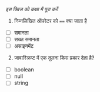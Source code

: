 _इस क्विज को कक्षा में पूरा करें_

1. निम्नलिखित ऑपरेटर को `==` क्या जाता है

- [ ] समानता
- [ ] सख्त समानता
- [ ] असाइनमेंट

2. जावास्क्रिप्ट में एक तुलना किस प्रकार देता है?

- [ ] boolean
- [ ] null
- [ ] string
